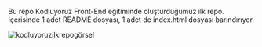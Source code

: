 Bu repo Kodluyoruz Front-End eğitiminde oluşturduğumuz ilk repo. İçerisinde 1 adet README dosyası, 1 adet de index.html dosyası barındırıyor.

![kodluyoruzilkrepogörsel](https://resimlink.com/cmN80LbOfWB)
